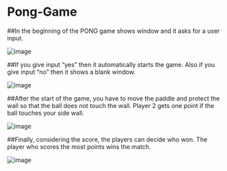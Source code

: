 # Pong-Game

##In the beginning of the PONG game shows window and it asks for a user input.

![image](https://user-images.githubusercontent.com/73273550/201695301-8f258723-fd96-4545-865c-5920d3f917fe.png)


##If you give input “yes” then it automatically starts the game. Also if you give input “no” then it shows a blank window.

![image](https://user-images.githubusercontent.com/73273550/201695486-9aa60933-fcde-4ff5-b3de-1da9609abf68.png)


##After the start of the game, you have to move the paddle and protect the wall so that the ball does not touch the wall.
  Player 2 gets one point if the ball touches your side wall.
  
  ![image](https://user-images.githubusercontent.com/73273550/201695655-5fed76ae-c657-4a3f-b60a-83b413fc3afe.png)

##Finally, considering the score, the players can decide who won. The player who scores the most points wins the match.

![image](https://user-images.githubusercontent.com/73273550/201695788-9634e94f-097a-410b-bd9a-2e9c383a80ab.png)

  
  

